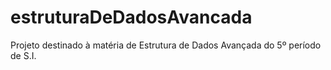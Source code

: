 # estruturaDeDadosAvancada
Projeto destinado à matéria de Estrutura de Dados Avançada do 5º período de S.I.
